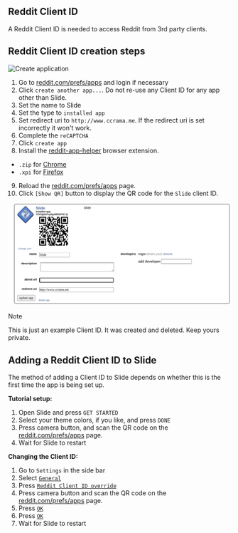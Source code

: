 ## Reddit Client ID
A Reddit Client ID is needed to access Reddit from 3rd party clients.

## Reddit Client ID creation steps
![Create application](/screenshots/create_application.png)

1. Go to [reddit.com/prefs/apps](https://www.reddit.com/prefs/apps) and login if
necessary
2. Click `create another app...`. Do not re-use any Client ID for any app other
than Slide.
3. Set the name to Slide
4. Set the type to `installed app`
5. Set redirect uri to `http://www.ccrama.me`. If the redirect uri is set
incorrectly it won't work.
6. Complete the `reCAPTCHA`
7. Click `create app`
8. Install the [reddit-app-helper](https://github.com/cygnusx-1-org/reddit-app-helper/releases) browser extension.
  * `.zip` for [Chrome](https://www.google.com/chrome/)
  * `.xpi` for [Firefox](https://www.mozilla.org/en-US/firefox/new/)
9. Reload the [reddit.com/prefs/apps](https://www.reddit.com/prefs/apps) page.
10. Click `[Show QR]` button to display the QR code for the `Slide` client ID.

![Client ID](/screenshots/client_id_with_qr_code.png)

> [!NOTE]
>
> This is just an example Client ID. It was created and deleted. Keep
> yours private.

## Adding a Reddit Client ID to Slide
The method of adding a Client ID to Slide depends on whether this is the
first time the app is being set up.

**Tutorial setup:**
1. Open Slide and press `GET STARTED`
2. Select your theme colors, if you like, and press `DONE`
3. Press camera button, and scan the QR code on the
[reddit.com/prefs/apps](https://www.reddit.com/prefs/apps) page.
4. Wait for Slide to restart

**Changing the Client ID:**
1. Go to `Settings` in the side bar
1. Select [`General`](/screenshots/settings.png)
2. Press [`Reddit Client ID override`](screenshots/enter_client_id_override.png)
3. Press camera button and scan the QR code on the
[reddit.com/prefs/apps](https://www.reddit.com/prefs/apps) page.
4. Press [`OK`](screenshots/pre-saved_client_id_override.png)
5. Press [`OK`](screenshots/post-saved_client_id_override.png)
6. Wait for Slide to restart
